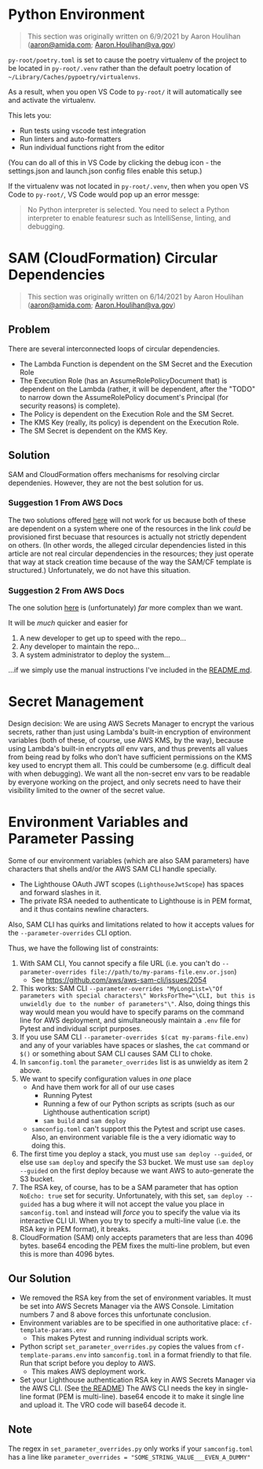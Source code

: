# Python Environment

> This section was originally written on 6/9/2021 by Aaron Houlihan (aaron@amida.com; Aaron.Houlihan@va.gov)

`py-root/poetry.toml` is set to cause the poetry virtualenv of the project to be located in `py-root/.venv` rather than the default poetry location of `~/Library/Caches/pypoetry/virtualenvs`.

As a result, when you open VS Code to `py-root/` it will automatically see and activate the virtualenv.

This lets you:
- Run tests using vscode test integration
- Run linters and auto-formatters
- Run individual functions right from the editor

(You can do all of this in VS Code by clicking the debug icon - the settings.json and launch.json config files enable this setup.)

If the virtualenv was not located in `py-root/.venv`, then when you open VS Code to `py-root/`, VS Code would pop up an error messge:

> No Python interpreter is selected. You need to select a Python interpreter to enable featuresr such as IntelliSense, linting, and debugging.

# SAM (CloudFormation) Circular Dependencies

> This section was originally written on 6/14/2021 by Aaron Houlihan (aaron@amida.com; Aaron.Houlihan@va.gov)

## Problem

There are several interconnected loops of circular dependencies.

- The Lambda Function is dependent on the SM Secret and the Execution Role
- The Execution Role (has an AssumeRolePolicyDocument that) is dependent on the Lambda (rather, it will be dependent, after the "TODO" to narrow down the AssumeRolePolicy document's Principal (for security reasons) is complete).
- The Policy is dependent on the Execution Role and the SM Secret.
- The KMS Key (really, its policy) is dependent on the Execution Role.
- The SM Secret is dependent on the KMS Key.

## Solution

SAM and CloudFormation offers mechanisms for resolving circlar dependenies. However, they are not the best solution for us.

### Suggestion 1 From AWS Docs

The two solutions offered [here](https://aws.amazon.com/blogs/infrastructure-and-automation/handling-circular-dependency-errors-in-aws-cloudformation/) will not work for us because both of these are dependent on a system where one of the resources in the link _could_ be provisioned first becuase that resources is actually not strictly dependent on others. (In other words, the alleged circular dependencies listed in this article are not real circular dependencies in the resources; they just operate that way at stack creation time because of the way the SAM/CF template is structured.) Unfortunately, we do not have this situation.

### Suggestion 2 From AWS Docs

The one solution [here](https://aws.amazon.com/blogs/mt/resolving-circular-dependency-in-provisioning-of-amazon-s3-buckets-with-aws-lambda-event-notifications/) is (unfortunately) _far_ more complex than we want.

It will be _much_ quicker and easier for
1. A new developer to get up to speed with the repo...
2. Any developer to maintain the repo...
3. A system administrator to deploy the system...

...if we simply use the manual instructions I've included in the [README.md](../README.md).

# Secret Management

Design decision: We are using AWS Secrets Manager to encrypt the various secrets, rather than just using Lambda's built-in encryption of environment variables (both of these, of course, use AWS KMS, by the way), because using Lambda's built-in encrypts _all_ env vars, and thus prevents all values from being read by folks who don't have sufficient permissions on the KMS key used to encrypt them all. This could be cumbersome (e.g. difficult deal with when debugging). We want all the non-secret env vars to be readable by everyone working on the project, and only secrets need to have their visibility limited to the owner of the secret value.

# Environment Variables and Parameter Passing

Some of our environment variables (which are also SAM parameters) have characters that shells and/or the AWS SAM CLI handle specially.

- The Lighthouse OAuth JWT scopes (`LighthouseJwtScope`) has spaces and forward slashes in it.
- The private RSA needed to authenticate to Lighthouse is in PEM format, and it thus contains newline characters.

Also, SAM CLI has quirks and limitations related to how it accepts values for the `--parameter-overrides` CLI option.

Thus, we have the following list of constraints:

1. With SAM CLI, You cannot specify a file URL (i.e. you can't do `--parameter-overrides file://path/to/my-params-file.env.or.json`)
    - See https://github.com/aws/aws-sam-cli/issues/2054
2. This works: SAM CLI `--parameter-overrides "MyLongList=\"Of parameters with special characters\" WorksForThe="\CLI, but this is unwieldly due to the number of parameters"\"`. Also, doing things this way would mean you would have to specify params on the command line for AWS deployment, and simultaneously  maintain a `.env` file for Pytest and individual script purposes.
3. If you use SAM CLI `--parameter-overrides $(cat my-params-file.env)` and any of your variables have spaces or slashes, the `cat` command or `$()` or something about SAM CLI causes SAM CLI to choke.
4. In `samconfig.toml` the `parameter_overrides` list is as unwieldy as item 2 above.
5. We want to specify configuration values in _one_ place
    - And have them work for all of our use cases
      - Running Pytest
      - Running a few of our Python scripts as scripts (such as our Lighthouse authentication script)
      - `sam build` and `sam deploy`
    - `samconfig.toml` can't support this the Pytest and script use cases. Also, an environment variable file is the a very idiomatic way to doing this.
6. The first time you deploy a stack, you must use `sam deploy --guided`, or else use `sam deploy` and specify the S3 bucket. We must use `sam deploy --guided` on the first deploy because we want AWS to auto-generate the S3 bucket.
7. The RSA key, of course, has to be a SAM parameter that has option `NoEcho: true` set for security. Unfortunately, with this set, `sam deploy --guided` has a bug where it will not accept the value you place in `samconfig.toml` and instead will _force_ you to specify the value via its interactive CLI UI. When you try to specify a multi-line value (i.e. the RSA key in PEM format), it breaks.
8. CloudFormation (SAM) only accepts parameters that are less than 4096 bytes. base64 encoding the PEM fixes the multi-line problem, but even this is more than 4096 bytes.

## Our Solution

- We removed the RSA key from the set of environment variables. It must be set into AWS Secrets Manager via the AWS Console. Limitation numbers 7 and 8 above forces this unfortunate conclusion.
- Environment variables are to be specified in one authoritative place: `cf-template-params.env`
  - This makes Pytest and running individual scripts work.
- Python script `set_parameter_overrides.py` copies the values from `cf-template-params.env` into `samconfig.toml` in a format friendly to that file. Run that script before you deploy to AWS.
  - This makes AWS deployment work.
- Set your Lighthouse authentication RSA key in AWS Secrets Manager via the AWS CLI. (See [the README](../README.md#Upload-Your-Lighthouse-Private-RSA-Key-to-Secrets-Manager)) The AWS CLI needs the key in single-line format (PEM is multi-line). base64 encode it to make it single line and upload it. The VRO code will base64 decode it.

## Note

The regex in `set_parameter_overrides.py` only works if your `samconfig.toml` has a line like `parameter_overrides = "SOME_STRING_VALUE___EVEN_A_DUMMY"`
